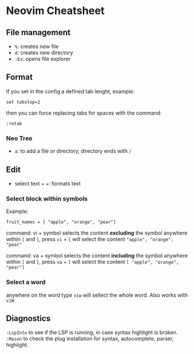 # Neovim Cheatsheet

## File management

- `%`: creates new file
- `d`: creates new directory
- `:Ex`: opens file explorer

## Format

If you set in the config a defined tab lenght, example:

`set tabstop=2`

then you can force replacing tabs for spaces with the command:

`:retab`
### Neo Tree

- `a`: to add a file or directory, directory ends with `/`

## Edit

- select text + `=`: formats text

### Select block within symbols

Example:

    fruit_names = [ "apple", "orange", "pear"]

command: vi + symbol
selects the content **excluding** the symbol
anywhere within `[` and `]`, press `vi` + `[`
will select the content `"apple", "orange", "pear"`


command: va + symbol
selects the content **including** the symbol
anywhere within `[` and `]`, press `va` + `[`
will select the content `[ "apple", "orange", "pear"]`

### Select a word

anywhere on the word type `viw` will sellect the whole word.
Also works with `viW`

## Diagnostics

`:LspInto` to see if the LSP is running, in case syntax highlight is broken.
`:Mason` to check the plug installation for syntax, autocomplete, parser, highlight.
